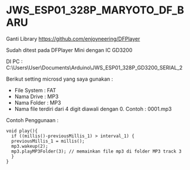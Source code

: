 # JWS_ESP01_328P_MARYOTO_DF_BARU
Ganti Library https://github.com/enjoyneering/DFPlayer

Sudah ditest pada DFPlayer Mini dengan IC GD3200

DI PC :
C:\Users\User\Documents\Arduino\JWS_ESP01_328P_GD3200_SERIAL_2

Berikut setting microsd yang saya gunakan :
- File System : FAT
- Nama Drive : MP3
- Nama Folder : MP3
- Nama file terdiri dari 4 digit diawali dengan 0. Contoh : 0001.mp3


Contoh Penggunaan :
```
void play(){
  if ((millis()-previousMillis_1) > interval_1) {
  previousMillis_1 = millis();
  mp3.wakeup(2);
  mp3.playMP3Folder(3); // memainkan file mp3 di folder MP3 track 3 
  }
}
```
